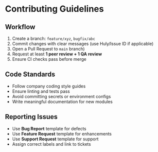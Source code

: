 # Contributing Guidelines

## Workflow
1. Create a branch: `feature/xyz`, `bugfix/abc`
2. Commit changes with clear messages (use Huly/Issue ID if applicable)
3. Open a Pull Request to `main` branch)
4. Request at least **1 peer review + 1 QA review**
5. Ensure CI checks pass before merge

## Code Standards
- Follow company coding style guides
- Ensure linting and tests pass
- Avoid committing secrets or environment configs
- Write meaningful documentation for new modules

## Reporting Issues
- Use **Bug Report** template for defects
- Use **Feature Request** template for enhancements
- Use **Support Request** template for support
- Assign correct labels and link to tickets

